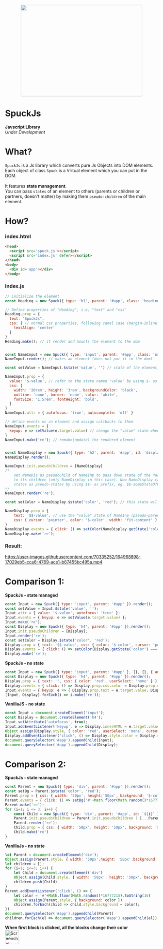 <p align='center'><img width='400' height='300' src='https://user-images.githubusercontent.com/70335252/166430266-10f9f4af-4eed-4ee4-b5b5-7d0837492a0e.jpeg'></p>


# SpuckJs
**Javscript Library**<br/>
*Under Development*

# What?
`SpuckJs` is a Js library which converts pure Js Objects into DOM elements.<br/> 
Each object of class `Spuck` is a Virtual element which you can put in the DOM.<br/><br/> 
It features **state management**.<br/>
You can pass `states` of an element to others (parents or children or partners, doesn't matter) by making them `pseudo-children` of the main element.


# How?
### index.html
```html
<head>
  <script src='spuck.js'></script>
  <script src='index.js' defer></script>
</head>
<body>
  <div id='app'></div>
</body>
```
### index.js
```js
// initialize the element
const Heading = new Spuck({ type: 'h1', parent: '#app', class: 'heading', id: 'heading' })

// Define properties of "Heading", i.e, "text" and "css"
Heading.prop = {
  text: "SpuckJs",
  css: { // normal css properties, following camel case (margin-inline -> marginInline)
    textAlign: 'center'
  }
}
Heading.make(); // it render and mounts the element to the dom


const NameInput = new Spuck({ type: 'input', parent: '#app', class: 'name', id: 'inp' })
NameInput.render(); // makes an element (does not put it in the dom)

const setValue = NameInput.$state('value', '') // state of the element, returns a function to update it

NameInput.prop = {
  value: '$-value', // refer to the state named "value" by using $- as prefix 
  css: {
    width: '20rem', height: '3rem', backgroundColor: 'black',
    outline: 'none', border: 'none', color: 'white',
    fontSize: '1.5rem', fontWeight: 'bold',
  }
}
NameInput.attr = { autofocus: 'true', autocomplete: 'off' }

// define events on an element and assign callbacks to them
NameInput.events = {
  keyup: e => setValue(e.target.value) // change the "value" state when someone types
}
NameInput.make('re'); // remake(update) the rendered element


const NameDisplay = new Spuck({ type: 'h2', parent: '#app', id: 'display' })
NameDisplay.render();

NameInput.init.pseudoChildren = [NameDisplay] 
/* 
	set NameDis as pseudoChild of NameInp to pass down state of the Parent (input el)
	to its children (only NameDisplay in this case). Now NameDisplay can access these
	states as pseudo-states by using $$- as prefix, eg. $$-someStateOfParent.
*/
NameInput.render('re');

const setColor = NameDisplay.$state('color', 'red'); // this state will manage the color of the text

NameDisplay.prop = { 
	text: '$$-value', // use the "value" state of NameInp (pseudo-parent)
	css: { cursor: 'pointer', color: '$-color', width: 'fit-content' } 
}
NameDisplay.events = { click: () => setColor(NameDisplay.getState('color') === 'red' ? 'blue' : 'red') }
NameDisplay.make('re');
```

### Result:

https://user-images.githubusercontent.com/70335252/164968898-17029eb5-cca6-4769-ace1-b67455bc495a.mp4

# Comparison 1:
**SpuckJs - state managed**
```js
const Input = new Spuck({ type: 'input', parent: '#app' }).render();
const setValue = Input.$state('value', '');
Input.attr = { value: '$-value', autofocus: 'true' };
Input.events = { keyup: e => setValue(e.target.value) };
Input.make('re');
const Display = new Spuck({ type: 'h4', parent: '#app' }).render();
Input.init.pseudoChildren = [Display];
Input.render('re');
const setColor = Display.$state('color', 'red');
Display.prop = { text: '$$-value', css: { color: '$-color', cursor: 'pointer', userSelect: 'none' } };
Display.events = { click: () => setColor(Display.getState('color') === 'blue' ? 'red' : 'blue') };
Display.make('re');
```
**SpuckJs - no state**
```js
const Input = new Spuck({ type: 'input', parent: '#app' }, {}, {}, { autofocus: 'true' }).render();
const Display = new Spuck({ type: 'h4', parent: '#app' }).render();
Display.prop = { text: '', css: { color: 'red', userSelect: 'none' } }
Display.events = { click: () => Display.prop.css.color = Display.prop.css.color === 'blue' ? 'red' : 'blue'; Display.render('re') };
Input.events = { keyup: e => { Display.prop.text = e.target.value; Display.render('re') } };
[Input, Display].forEach(i => i.make('re'));
```
**VanillaJS - no state**
```js
const Input = document.createElement('input');
const Display = document.createElement('h4');
Input.setAttribute('autofocus', true);
Input.addEventListener('keyup', e => Display.innerHTML = e.target.value);
Object.assign(Display.style, { color: 'red', userSelect: 'none', cursor: 'pointer' });
Display.addEventListener('click', () => Display.style.color = Display.style.color === 'blue' ? 'red': 'blue');
document.querySelector('#app').appendChild(Input);
document.querySelector('#app').appendChild(Display);
```

# Comparison 2:
**SpuckJs - state managed**
```js
const Parent = new Spuck({ type: 'div', parent: '#app' }).render();
const setBg = Parent.$state('color', 'red');
Parent.prop = { css: { width: '50px', height:'50px', background: '$-color', cursor: 'pointer', marginBlock: '2em' } };
Parent.events = { click: () => setBg('#'+Math.floor(Math.random()*16777215).toString(16)) };
Parent.make('re');
for (i=1; i <= 3; i++) {
	const Child = new Spuck({ type: 'div', parent: '#app', id: `${i}` }).render();
	Parent.init.pseudoChildren = Parent.init.pseudoChildren ? [...Parent.init.pseudoChildren, Child] : [Child];
	Parent.render('re');
	Child.prop = { css: { width: '50px', height: '50px', background: '$$-color', marginBlock: '2px' } };
	Child.make('re')
}
```
**VanillaJs - no state**
```js
let Parent = document.createElement('div');
Object.assign(Parent.style, { width: '50px',height: '50px',background: 'red',cursor: 'pointer',marginBlock: '2em' });
let children = [];
for (i=1; i<=3; i++) {
	let Child = document.createElement('div')
	Object.assign(Child.style, { width: '50px', height: '50px', background: 'red', marginBlock: '2px' })
	children.push(Child)
}
Parent.addEventListener('click', () => {
	let color = '#'+Math.floor(Math.random()*16777215).toString(16)
	Object.assign(Parent.style, { background: color })
	children.forEach(child => child.style.background = color);
})
document.querySelector('#app').appendChild(Parent)
children.forEach(el => document.querySelector('#app').appendChild(el))
```

**When first block is clicked, all the blocks change their color**<br/>
<img width="46" alt="Screenshot 2022-05-02 094632" src="https://user-images.githubusercontent.com/70335252/166183626-e4e437e4-2192-42d5-9bfa-8cdf664e8632.png">


